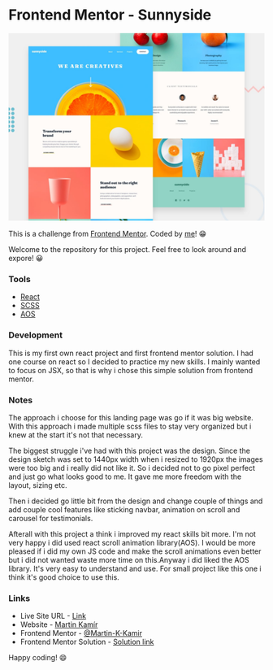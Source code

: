 # Frontend Mentor - Sunnyside

![preview of order summary card](./desktop-preview.jpg)

This is a challenge from [Frontend Mentor](https://www.frontendmentor.io/). Coded by [me](https://www.frontendmentor.io/profile/Martin-K-Kamir)! 😁

Welcome to the repository for this project. Feel free to look around and expore! 😀

### Tools

- [React](https://reactjs.org/)
- [SCSS](https://sass-lang.com/)
- [AOS](https://github.com/michalsnik/aos#animations)

### Development

This is my first own react project and first frontend mentor solution. I had one course on react so I decided to practice my new skills. I mainly wanted to focus on JSX, so that is why i chose this simple solution from frontend mentor.

### Notes

The approach i choose for this landing page was go if it was big website. With this approach i made multiple scss files to stay very organized but i knew at the start it's not that necessary.

The biggest struggle i've had with this project was the design. Since the design sketch was set to 1440px width when i resized to 1920px the images were too big and i really did not like it. So i decided not to go pixel perfect and just go what looks good to me. It gave me more freedom with the layout, sizing etc.

Then i decided go little bit from the design and change couple of things and add couple cool features like sticking navbar, animation on scroll and carousel for testimonials.

Afterall with this project a think i improved my react skills bit more. I'm not very happy i did used react scroll animation library(AOS). I would be more pleased if i did my own JS code and make the scroll animations even better but i did not wanted waste more time on this.Anyway i did liked the AOS library. It's very easy to understand and use. For small project like this one i think it's good choice to use this.

### Links

- Live Site URL - [Link](https://sunnyside-martin-kamir.netlify.app/)
- Website - [Martin Kamír](https://martinkamir.com/)
- Frontend Mentor - [@Martin-K-Kamir](https://www.frontendmentor.io/profile/Martin-K-Kamir)
- Frontend Mentor Solution - [Solution link](https://www.frontendmentor.io/challenges/sunnyside-agency-landing-page-7yVs3B6ef)

Happy coding! 😄
